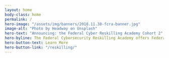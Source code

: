 ```yaml
---
layout: home
body-class: home
permalink: /
hero-image: "/assets/img/banners/2018.11.30-fcra-banner.jpg"
image-alt: "Photo by Headway on Unsplash"
hero-text: "Announcing: the Federal Cyber Reskilling Academy Cohort 2"
hero-byline: The Federal Cybersecurity Reskilling Academy offers Federal employees the opportunity for hands-on training in cybersecurity.
hero-button-text: Learn More
hero-button-link: "/reskilling/"
---
```

